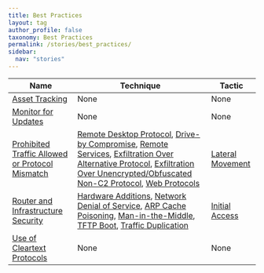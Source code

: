 ```yaml
---
title: Best Practices
layout: tag
author_profile: false
taxonomy: Best Practices
permalink: /stories/best_practices/
sidebar:
  nav: "stories"
---
```


| Name        | Technique   | Tactic       |
| ----------- | ----------- |--------------|
| [Asset Tracking]() | None | None |
| [Monitor for Updates]() | None | None |
| [Prohibited Traffic Allowed or Protocol Mismatch](/stories/prohibited_traffic_allowed_or_protocol_mismatch/) | [Remote Desktop Protocol](/tags/#remote-desktop-protocol), [Drive-by Compromise](/tags/#drive-by-compromise), [Remote Services](/tags/#remote-services), [Exfiltration Over Alternative Protocol](/tags/#exfiltration-over-alternative-protocol), [Exfiltration Over Unencrypted/Obfuscated Non-C2 Protocol](/tags/#exfiltration-over-unencrypted/obfuscated-non-c2-protocol), [Web Protocols](/tags/#web-protocols) | [Lateral Movement](/tags/#lateral-movement) |
| [Router and Infrastructure Security](/stories/router_and_infrastructure_security/) | [Hardware Additions](/tags/#hardware-additions), [Network Denial of Service](/tags/#network-denial-of-service), [ARP Cache Poisoning](/tags/#arp-cache-poisoning), [Man-in-the-Middle](/tags/#man-in-the-middle), [TFTP Boot](/tags/#tftp-boot), [Traffic Duplication](/tags/#traffic-duplication) | [Initial Access](/tags/#initial-access) |
| [Use of Cleartext Protocols]() | None | None |